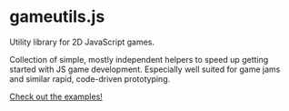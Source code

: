 gameutils.js
============

Utility library for 2D JavaScript games.

Collection of simple, mostly independent helpers to speed up getting started with JS game development.
Especially well suited for game jams and similar rapid, code-driven prototyping.

[Check out the examples!](http://oletus.github.io/gameutils.js/)